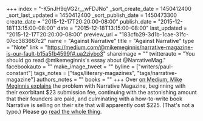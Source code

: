 +++
index = "-K5nJH9qVG2r__wFDJNo"
_sort_create_date = 1450412400
_sort_last_updated = 1450412400
_sort_publish_date = 1450473300
create_date = "2015-12-17T20:20:00-08:00"
publish_date = "2015-12-18T13:15:00-08:00"
date = "2015-12-18T13:15:00-08:00"
last_updated = "2015-12-17T20:20:00-08:00"
preview_url = "183cfb29-3d1b-1cae-31fc-07cc383667c2"
name = "Against Narrative"
title = "Against Narrative"
type = "Note"
link = "https://medium.com/@mikemeginnis/narrative-magazine-is-our-fault-b15a5fb4599f#.ua2ziybo3"
shareimage = ""
twitterauto = "You should go read @mikemeginnis's essay about @NarrativeMag."
facebookauto = ""
make_image_tweet = ""
byline = ["writers/paul-constant"]
tags_notes = ["tags/literary-magazines", "tags/narrative-magazine"]
authors_notes = ""
books = ""
+++
Over [on Medium, Mike Meginnis explains](https://medium.com/@mikemeginnis/narrative-magazine-is-our-fault-b15a5fb4599f#.42wyo7hkf) the problem with Narrative Magazine, beginning with their exorbitant $23 submission fee, continuing with the astonishing amount that their founders are paid, and culminating with a how-to-write book Narrative is selling on their site that will apparently cost $225. (That's not a typo.) Please go [read the whole thing](https://medium.com/@mikemeginnis/narrative-magazine-is-our-fault-b15a5fb4599f#.elocpxclm).